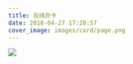 ```yaml
---
title: 在线办卡
date: 2018-04-27 17:28:57
cover_image: images/card/page.png
---
```

<img class="img-fluid project-img" src="ui.jpg" />
